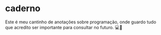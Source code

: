 # caderno

Este é meu cantinho de anotações sobre programação, onde guardo tudo que acredito ser importante para consultar no futuro. 💻🌱
